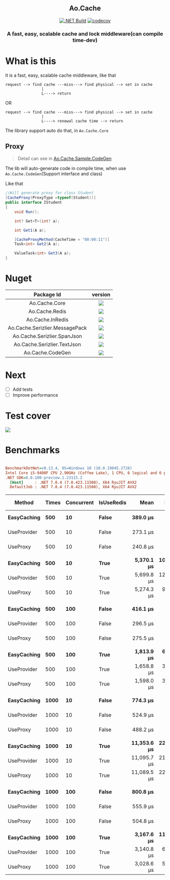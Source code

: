<h2 align="center">
Ao.Cache
</h2>

<div align="center">

[![.NET Build](https://github.com/Cricle/Ao.Cache/actions/workflows/dotnet.yml/badge.svg)](https://github.com/Cricle/Ao.Cache/actions/workflows/dotnet.yml)
[![codecov](https://codecov.io/gh/Cricle/Ao.Cache/branch/main/graph/badge.svg?token=pVSwE02V1L)](https://codecov.io/gh/Cricle/Ao.Cache)

</div>

<h3 align="center">
A fast, easy, scalable cache and lock middleware(can compile time-dev)
</h3>

<div>

</div>

# What is this

It is a fast, easy, scalable cache middleware, like that

```
request --> find cache ---miss---> find physical --> set in cache
                |
                L----> return
```

OR

```
request --> find cache ---miss---> find physical --> set in cache
                |
                L----> renewal cache time --> return
```

The library support auto do that, in `Ao.Cache.Core`

## Proxy

> Detail can see in [Ao.Cache.Sample.CodeGen](./samples/Ao.Cache.Sample.CodeGen/)

The lib will auto-generate code in compile time, when use `Ao.Cache.CodeGen`(Support interface and class)

Like that

```csharp
//Will generate proxy for class Student
[CacheProxy(ProxyType =typeof(Student))]
public interface IStudent
{
    void Run();

    int? Get<T>(int? a);

    int Get1(A a);

    [CacheProxyMethod(CacheTime = "00:00:11")]
    Task<int> Get2(A a);

    ValueTask<int> Get3(A a);
}
```

# Nuget

|Package Id|version|
|:-:|:-:|
|Ao.Cache.Core|![](https://img.shields.io/nuget/dt/Ao.Cache.Core)|
|Ao.Cache.Redis|![](https://img.shields.io/nuget/dt/Ao.Cache.InMemory)|
|Ao.Cache.InRedis|![](https://img.shields.io/nuget/dt/Ao.Cache.InRedis)|
|Ao.Cache.Serizlier.MessagePack|![](https://img.shields.io/nuget/dt/Ao.Cache.Serizlier.MessagePack)|
|Ao.Cache.Serizlier.SpanJson|![](https://img.shields.io/nuget/dt/Ao.Cache.Serizlier.SpanJson)|
|Ao.Cache.Serizlier.TextJson|![](https://img.shields.io/nuget/dt/Ao.Cache.Serizlier.TextJson)|
|Ao.Cache.CodeGen|![](https://img.shields.io/nuget/dt/Ao.Cache.CodeGen)|

# Next

- [ ] Add tests
- [ ] Improve performance

# Test cover

![](https://codecov.io/gh/Cricle/Ao.Cache/branch/main/graphs/tree.svg?token=pVSwE02V1L)

# Benchmarks

``` ini

BenchmarkDotNet=v0.13.4, OS=Windows 10 (10.0.19045.2728)
Intel Core i5-9400F CPU 2.90GHz (Coffee Lake), 1 CPU, 6 logical and 6 physical cores
.NET SDK=8.0.100-preview.1.23115.2
  [Host]     : .NET 7.0.4 (7.0.423.11508), X64 RyuJIT AVX2
  DefaultJob : .NET 7.0.4 (7.0.423.11508), X64 RyuJIT AVX2


```
|      Method | Times | Concurrent | IsUseRedis |        Mean |     Error |    StdDev |      Median | Ratio | RatioSD |     Gen0 |    Gen1 |    Gen2 |  Allocated | Alloc Ratio |
|------------ |------ |----------- |----------- |------------:|----------:|----------:|------------:|------:|--------:|---------:|--------:|--------:|-----------:|------------:|
| **EasyCaching** |   **500** |         **10** |      **False** |    **389.0 μs** |   **6.06 μs** |   **5.66 μs** |    **390.8 μs** |  **1.00** |    **0.00** |  **91.7969** |       **-** |       **-** |  **423.45 KB** |        **1.00** |
| UseProvider |   500 |         10 |      False |    273.1 μs |   5.33 μs |   4.99 μs |    270.6 μs |  0.70 |    0.01 |  71.7773 |       - |       - |  329.62 KB |        0.78 |
|    UseProxy |   500 |         10 |      False |    240.8 μs |   3.71 μs |   3.29 μs |    240.0 μs |  0.62 |    0.01 |  63.9648 |       - |       - |  294.46 KB |        0.70 |
|             |       |            |            |             |           |           |             |       |         |          |         |         |            |             |
| **EasyCaching** |   **500** |         **10** |       **True** |  **5,370.1 μs** | **107.03 μs** | **175.85 μs** |  **5,335.6 μs** |  **1.00** |    **0.00** | **117.1875** | **31.2500** |  **7.8125** |  **646.47 KB** |        **1.00** |
| UseProvider |   500 |         10 |       True |  5,699.8 μs | 127.29 μs | 371.30 μs |  5,660.0 μs |  1.08 |    0.08 | 117.1875 | 31.2500 |  7.8125 |  681.54 KB |        1.05 |
|    UseProxy |   500 |         10 |       True |  5,274.3 μs |  99.90 μs | 102.59 μs |  5,252.4 μs |  0.97 |    0.04 | 109.3750 | 31.2500 |  7.8125 |  634.62 KB |        0.98 |
|             |       |            |            |             |           |           |             |       |         |          |         |         |            |             |
| **EasyCaching** |   **500** |        **100** |      **False** |    **416.1 μs** |   **6.80 μs** |   **6.36 μs** |    **416.2 μs** |  **1.00** |    **0.00** |  **93.7500** |  **0.4883** |       **-** |  **431.18 KB** |        **1.00** |
| UseProvider |   500 |        100 |      False |    296.5 μs |   5.77 μs |   5.67 μs |    298.1 μs |  0.71 |    0.02 |  73.2422 |  0.4883 |       - |  337.35 KB |        0.78 |
|    UseProxy |   500 |        100 |      False |    275.5 μs |   5.37 μs |   6.40 μs |    276.6 μs |  0.66 |    0.02 |  65.4297 |       - |       - |  302.19 KB |        0.70 |
|             |       |            |            |             |           |           |             |       |         |          |         |         |            |             |
| **EasyCaching** |   **500** |        **100** |       **True** |  **1,813.9 μs** |  **68.97 μs** | **203.35 μs** |  **1,802.8 μs** |  **1.00** |    **0.00** |        **-** |       **-** |       **-** |   **664.4 KB** |        **1.00** |
| UseProvider |   500 |        100 |       True |  1,658.8 μs |  31.82 μs |  36.64 μs |  1,651.6 μs |  0.90 |    0.07 | 134.7656 | 42.9688 |  1.9531 |  698.72 KB |        1.05 |
|    UseProxy |   500 |        100 |       True |  1,598.0 μs |  31.16 μs |  34.63 μs |  1,601.3 μs |  0.86 |    0.06 | 123.0469 | 35.1563 |  1.9531 |  651.56 KB |        0.98 |
|             |       |            |            |             |           |           |             |       |         |          |         |         |            |             |
| **EasyCaching** |  **1000** |         **10** |      **False** |    **774.3 μs** |   **9.91 μs** |   **9.27 μs** |    **778.1 μs** |  **1.00** |    **0.00** | **183.5938** |       **-** |       **-** |   **845.4 KB** |        **1.00** |
| UseProvider |  1000 |         10 |      False |    524.9 μs |   6.33 μs |   5.92 μs |    526.9 μs |  0.68 |    0.01 | 142.5781 |       - |       - |  657.74 KB |        0.78 |
|    UseProxy |  1000 |         10 |      False |    488.2 μs |   5.51 μs |   5.15 μs |    486.8 μs |  0.63 |    0.01 | 127.9297 |       - |       - |  587.43 KB |        0.69 |
|             |       |            |            |             |           |           |             |       |         |          |         |         |            |             |
| **EasyCaching** |  **1000** |         **10** |       **True** | **11,353.6 μs** | **224.86 μs** | **488.82 μs** | **11,236.7 μs** |  **1.00** |    **0.00** | **234.3750** | **62.5000** | **15.6250** | **1289.82 KB** |        **1.00** |
| UseProvider |  1000 |         10 |       True | 11,095.7 μs | 215.99 μs | 483.08 μs | 11,053.7 μs |  0.98 |    0.06 | 234.3750 | 62.5000 | 15.6250 |  1360.4 KB |        1.05 |
|    UseProxy |  1000 |         10 |       True | 11,089.5 μs | 221.39 μs | 526.17 μs | 10,916.8 μs |  0.97 |    0.05 | 218.7500 | 62.5000 | 15.6250 | 1266.14 KB |        0.98 |
|             |       |            |            |             |           |           |             |       |         |          |         |         |            |             |
| **EasyCaching** |  **1000** |        **100** |      **False** |    **800.8 μs** |   **6.17 μs** |   **5.77 μs** |    **798.7 μs** |  **1.00** |    **0.00** | **185.5469** |  **0.9766** |       **-** |  **853.13 KB** |        **1.00** |
| UseProvider |  1000 |        100 |      False |    555.9 μs |   5.08 μs |   4.51 μs |    556.2 μs |  0.69 |    0.01 | 144.5313 |       - |       - |  665.48 KB |        0.78 |
|    UseProxy |  1000 |        100 |      False |    504.8 μs |   5.18 μs |   4.85 μs |    504.6 μs |  0.63 |    0.01 | 128.9063 |       - |       - |  595.17 KB |        0.70 |
|             |       |            |            |             |           |           |             |       |         |          |         |         |            |             |
| **EasyCaching** |  **1000** |        **100** |       **True** |  **3,167.6 μs** | **117.50 μs** | **344.62 μs** |  **3,164.0 μs** |  **1.00** |    **0.00** |        **-** |       **-** |       **-** | **1309.46 KB** |        **1.00** |
| UseProvider |  1000 |        100 |       True |  3,140.8 μs |  62.55 μs | 107.90 μs |  3,122.2 μs |  0.99 |    0.12 | 261.7188 | 78.1250 |  3.9063 | 1375.95 KB |        1.05 |
|    UseProxy |  1000 |        100 |       True |  3,028.6 μs |  57.94 μs | 123.48 μs |  3,024.7 μs |  0.99 |    0.11 | 242.1875 | 70.3125 |  3.9063 | 1281.96 KB |        0.98 |
